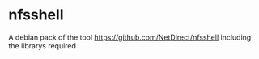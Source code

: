 # nfsshell
A debian pack of the tool https://github.com/NetDirect/nfsshell including the librarys required

